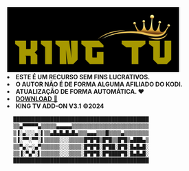 <img src="https://raw.githubusercontent.com/kiingtv/kingtv/main/KING-TV-30-07-2024.png" width="400" /> 

<li><b>ESTE É UM RECURSO SEM FINS LUCRATIVOS.</b></li>
<li><b>O AUTOR NÃO É DE FORMA ALGUMA AFILIADO DO KODI.</b></li>                                                      
<li><strong>ATUALIZAÇÃO DE FORMA AUTOMÁTICA. ❤️</strong></li>
<li> <a href="plugin.video.kingtv.zip"><b>DOWNLOAD</b> 📂</a></li> 
<li><b>KING TV ADD-ON V3.1</b> <strong>©2024</strong></li>                                                                                


      ████████████████████████████████████████████
      ▒▒▄▀▀▀▀▀▄▒▒▒▒▒▄▄▄▄▄▒▒▒▒▒▒▒▒▒▒▒▒▒▒▒▒▒▒▒▒▒▒▒▒▒
      ▒▐░▄░░░▄░▌▒▒▄█▄█▄█▄█▄▒▒▒▄▄▄▒▒▒█▒▒▒▒▄▒▒▒▒▒▒▒▒
      ▒▐░▀▀░▀▀░▌▒▒▒▒▒░░░▒▒▒▒▒█▀█▀█▒█▀█▒▒█▀█▒▄███▄▒
      ▒▒▀▄░═░▄▀▒▒▒▒▒▒░░░▒▒▒▒░█▀█▀█░█▀██░█▀█░█▄█▄█░
      ▒▒▐░▀▄▀░▌▒▒▒▒▒▒░░░▒▒▒▒░█▀█▀█░█▀████▀█░█▄█▄█░
      ████████████████████████████████████████████